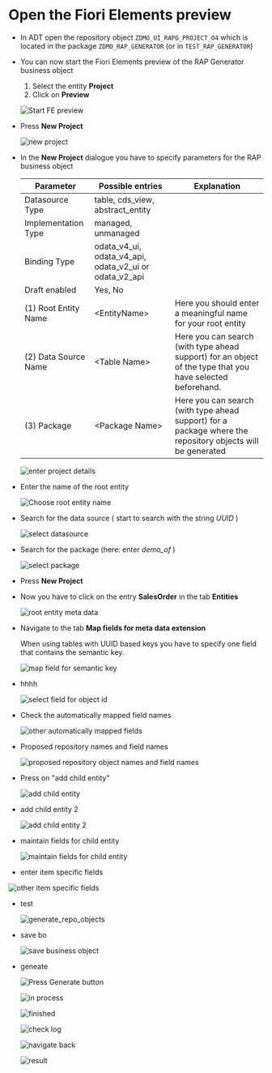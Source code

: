 
# Open the Fiori Elements preview

- In ADT open the repository object `ZDMO_UI_RAPG_PROJECT_O4` which is located in the package `ZDMO_RAP_GENERATOR` (or in `TEST_RAP_GENERATOR`)  

- You can now start the Fiori Elements preview of the RAP Generator business object
  
  1. Select the entity **Project**  
  2. Click on **Preview**   

   ![Start FE preview](/images_how_to_uuid/100_start_FE_preview.png)  

- Press **New Project**   
    
  ![new project](/images_how_to_uuid/110_new_project.png)  

- In the **New Project** dialogue you have to specify parameters for the RAP business object 
   
  | Parameter    | Possible entries    | Explanation |
  |--------------|-----------|------------|
  | Datasource Type | table, cds_view, abstract_entity      |         |
  | Implementation Type | managed, unmanaged  |       |  
  | Binding Type  | odata_v4_ui, odata_v4_api, odata_v2_ui or odata_v2_api |   |
  | Draft enabled | Yes, No |  |   
  | (1) Root Entity Name |  &lt;EntityName&gt; |  Here you should enter a meaningful name for your root entity   |  
  | (2) Data Source Name | &lt;Table Name&gt; | Here you can search (with type ahead support) for an object of the type that you have selected beforehand.    |
  | (3) Package | &lt;Package Name&gt;  | Here you can search (with type ahead support) for a package where the repository objects  will be generated     |   
  
  ![enter project details](/images_how_to_uuid/120_the_new_project_dialog.png)  

- Enter the name of the root entity   

  ![Choose root entity name](/images_how_to_uuid/130_root_entity_name.png)   
  
- Search for the data source ( start to search with the string *UUID*  )
  
  ![select datasource](/images_how_to_uuid/140_select_table_for_root_entity.png)  
  
- Search for the package (here: enter *demo_of* )
  
  ![select package](/images_how_to_uuid/150_select_package.png)  

- Press **New Project**   

- Now you have to click on the entry **SalesOrder** in the tab **Entities**  

  ![root entity meta data](/images_how_to_uuid/200_select_root_entity_definition.png)   

- Navigate to the tab **Map fields for meta data extension**  

  When using tables with UUID based keys you have to specify one field that contains the semantic key.

  ![map field for semantic key](/images_how_to_uuid/300_map_field_for_object_id.png)   

- hhhh
 
  ![select field for object id](/images_how_to_uuid/310_select_object_id_field.png)   

- Check the automatically mapped field names   

  ![other automatically mapped fields](/images_how_to_uuid/320_show_other_mapped_fields.png)   

- Proposed repository names and field names   

  ![proposed repository object names and field names](/images_how_to_uuid/330_show_proposed_repo_obj_names_and_field_names.png)   

- Press on "add child entity"   

  ![add child entity](/images_how_to_uuid/400_add_child_entity.png)   

- add child entity 2  

  ![add child entity 2](/images_how_to_uuid/500_add_child_entity.png)   

- maintain fields for child entity   

  ![maintain fields for child entity](/images_how_to_uuid/530_maintain_fields_for_child.png)   

- enter item specific fields   

 ![other item specific fields](/images_how_to_uuid/540_rest_of_item_specifc_settings.png)   


- test  
  
  ![generate_repo_objects](/images_how_to_uuid/550_generate_repo_objects.png)  

- save bo  

  ![save business object](/images_how_to_uuid/600_create_save_bo.png)

- geneate  

  ![Press Generate button](/images_how_to_uuid/600_generate_objects.png)  
  
  
    ![in process](/images_how_to_uuid/610_in_process.png)   

     
    ![finished](/images_how_to_uuid/620_finished.png)


    ![check log](/images_how_to_uuid/650_check_log.png)  


    ![navigate back](/images_how_to_uuid/700_navigate_back_1.png)

    ![result](/images_how_to_uuid/800%20Result.png)









